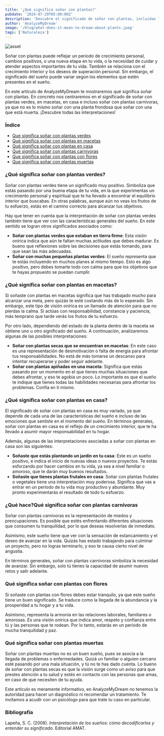 ```yaml
---
title: '¿Qué significa soñar con plantas?'
pubdate: '2024-07-29T05:00:00Z'
description: 'Descubre el significado de soñar con plantas, incluidas las interpretaciones de plantas verdes, plantas en macetas, plantas de interior, plantas carnívoras, plantas con flores y plantas muertas.'
author: 'AnalyzeMyDream'
image: '/blog/what-does-it-mean-to-dream-about-plants.jpeg'
tags: ['Naturaleza']
---
```


![asset](/blog/what-does-it-mean-to-dream-about-plants.jpeg)

Soñar con plantas puede reflejar un periodo de crecimiento personal, cambios positivos, o una nueva etapa en tu vida, o la necesidad de cuidar y atender aspectos importantes de tu vida. También se relaciona con el crecimiento interior y los deseos de superación personal. Sin embargo, el significado del sueño puede variar según los elementos que estén presentes en el sueño.

En este artículo de AnalyzeMyDream te mostraremos qué significa soñar con plantas. En concreto nos centraremos en el significado de soñar con plantas verdes, en macetas, en casa e incluso soñar con plantas carnívoras, ya que no es lo mismo soñar con una planta frondosa que soñar con una que está muerta. ¡Descubre todas las interpretaciones!

### Índice

- [Que significa soñar con plantas verdes](#que-significa-soñar-con-plantas-verdes)
- [Qué significa soñar con plantas en macetas](#que-significa-soñar-con-plantas-en-macetas)
- [Qué significa soñar con plantas en casa](#que-significa-soñar-con-plantas-en-casa)
- [Qué significa soñar con plantas carnívoras](#que-significa-soñar-con-plantas-carnívoras)
- [Que significa soñar con plantas con flores](#que-significa-soñar-con-plantas-con-flores)
- [Que significa soñar con plantas muertas](#que-significa-soñar-con-plantas-muertas)

### ¿Qué significa soñar con plantas verdes?

Soñar con plantas verdes tiene un significado muy positivo. Simboliza que estás pasando por una buena etapa de tu vida, en la que experimentas un crecimiento personal y espiritual que te ha llevado a encontrar el equilibrio interior que buscabas. En otras palabras, aunque aún no veas los frutos de tu esfuerzo, estás en el camino correcto para alcanzar tus objetivos.

Hay que tener en cuenta que la interpretación de soñar con plantas verdes también tiene que ver con las características generales del sueño. En este sentido se logran otros significados asociados como:

- **Soñar con plantas verdes que estaban en tierra firme**: Esta visión onírica indica que aún te faltan muchas actitudes que debes madurar. Es bueno que reflexiones sobre las decisiones que estás tomando, para que sean las más adecuadas.
- **Soñar con muchas pequeñas plantas verdes**: El sueño representa que te estás incluyendo en muchos planes al mismo tiempo. Esto es algo positivo, pero debes tomarte todo con calma para que los objetivos que te hayas propuesto se puedan cumplir.

### ¿Qué significa soñar con plantas en macetas?

Si soñaste con plantas en macetas significa que has trabajado mucho para alcanzar una meta, pero quizás te esté costando más de lo esperado. Sin embargo, este tipo de visión onírica es un llamado de atención para que no pierdas la calma. Si actúas con responsabilidad, constancia y paciencia, más temprano que tarde verás los frutos de tu esfuerzo.

Por otro lado, dependiendo del estado de la planta dentro de la maceta se obtiene uno u otro significado del sueño. A continuación, analizaremos algunas de las posibles interpretaciones:

- **Soñar con plantas secas que se encuentran en macetas**: En este caso es una representación de desmotivación o falta de energía para afrontar tus responsabilidades. No está de más tomarse un descanso para intentar recuperarse y poder seguir adelante.
- **Soñar con plantas apiñadas en una maceta**: Significa que estás pasando por un momento en el que tienes muchas situaciones que debes afrontar, y eso te agobia un poco. Lo importante es que el sueño te indique que tienes todas las habilidades necesarias para afrontar los problemas. Confía en ti mismo.

### ¿Qué significa soñar con plantas en casa?

El significado de soñar con plantas en casa es muy variado, ya que depende de cada una de las características del sueño e incluso de las emociones que sentiste en el momento del sueño. En términos generales, soñar con plantas en casa es el reflejo de un crecimiento interior, que te ha llevado a asumir mayor responsabilidad en tu hogar.

Además, algunas de las interpretaciones asociadas a soñar con plantas en casa son las siguientes:

- **Soñaste que estás plantando un jardín en tu casa**: Este es un sueño positivo, e indica el inicio de nuevas ideas o nuevos proyectos. Te estás esforzando por hacer cambios en tu vida, ya sea a nivel familiar o amoroso, que te darán muy buenos resultados.
- **Soñaste que tienes plantas frutales en casa**: Soñar con plantas frutales o vegetales tiene una interpretación muy poderosa. Significa que vas a entrar en un período de tu vida muy productivo y abundante. Muy pronto experimentarás el resultado de todo tu esfuerzo.

### ¿Qué hace?Qué significa soñar con plantas carnívoras

Soñar con plantas carnívoras es la representación de miedos y preocupaciones. Es posible que estés enfrentando diferentes situaciones que consumen tu tranquilidad, por lo que deseas resolverlas de inmediato.

Asimismo, este sueño tiene que ver con la sensación de estancamiento y el deseo de avanzar en la vida. Quizás has estado trabajando para culminar un proyecto, pero no logras terminarlo, y eso te causa cierto nivel de angustia.

En términos generales, soñar con plantas carnívoras simboliza la necesidad de avanzar. Sin embargo, solo tú tienes la capacidad de asumir nuevos retos y salir adelante.

### Qué significa soñar con plantas con flores

Si soñaste con plantas con flores debes estar tranquilo, ya que este sueño tiene un buen significado. Se traduce como la llegada de la abundancia y la prosperidad a tu hogar y a tu vida.

Asimismo, representa la armonía en las relaciones laborales, familiares o amorosas. Es una visión onírica que indica amor, respeto y confianza entre tú y las personas que te rodean. Por lo tanto, estarás en un periodo de mucha tranquilidad y paz.

### Qué significa soñar con plantas muertas

Soñar con plantas muertas no es un buen sueño, pues se asocia a la llegada de problemas o enfermedades. Quizá un familiar o alguien cercano esté pasando por una mala situación, y tú no te has dado cuenta. Lo bueno de soñar con plantas secas es que la visión surge como un aviso para que prestes atención a tu salud y estés en contacto con las personas que amas, en caso de que necesiten de tu ayuda.

Este artículo es meramente informativo, en AnalyzeMyDream no tenemos la autoridad para hacer un diagnóstico ni recomendar un tratamiento. Te invitamos a acudir con un psicólogo para que trate tu caso en particular.

### Bibliografía

Lapeña, S. C. (2008). *Interpretación de los sueños: cómo decodificarlos y entender su significado*. Editorial AMAT.